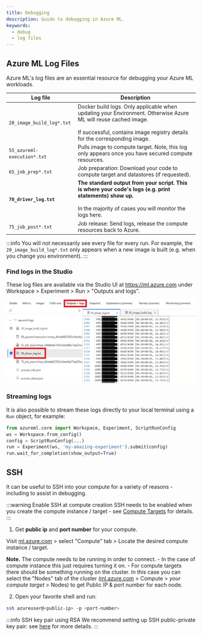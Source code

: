```yaml
---
title: Debugging
description: Guide to debugging in Azure ML.
keywords:
  - debug
  - log files
---
```


## Azure ML Log Files

Azure ML's log files are an essential resource for debugging your Azure ML workloads.

| Log file | Description |
| - | - |
| `20_image_build_log*.txt` | Docker build logs. Only applicable when updating your Environment. Otherwise Azure ML will reuse cached image. <br/><br/> If successful, contains image registry details for the corresponding image.|
| `55_azureml-execution*.txt` | Pulls image to compute target. Note, this log only appears once you have secured compute resources.|
| `65_job_prep*.txt` | Job preparation: Download your code to compute target and datastores (if requested). |
| **`70_driver_log.txt`** | **The standard output from your script. This is where your code's logs (e.g. print statements) show up.** <br/><br/> In the majority of cases you will monitor the logs here. |
| `75_job_post*.txt` | Job release: Send logs, release the compute resources back to Azure. |

:::info
You will not necessarily see every file for every run. For example, the `20_image_build_log*.txt` only appears when a new image is built (e.g. when you change you environment).
:::

### Find logs in the Studio

These log files are available via the Studio UI at https://ml.azure.com under Workspace > Experiment >
Run > "Outputs and logs".

![](img/log-files.png)

### Streaming logs

It is also possible to stream these logs directly to your local terminal using a `Run` object,
for example:

```python
from azureml.core import Workspace, Experiment, ScriptRunConfig
ws = Workspace.from_config()
config = ScriptRunConfig(...)
run = Experiment(ws, 'my-amazing-experiment').submit(config)
run.wait_for_completion(show_output=True)
```

## SSH

It can be useful to SSH into your compute for a variety of reasons - including to assist in debugging.

:::warning Enable SSH at compute creation
SSH needs to be enabled when you create the compute instance / target - see [Compute Targets](compute-targets#with-ssh) for details.
:::

1. Get **public ip** and **port number** for your compute.

  Visit [ml.azure.com](https://ml.azure.com/) > select "Compute" tab > Locate the desired compute instance / target.

  **Note.** The compute needs to be running in order to connect.
    - In the case of compute instance this just requires turning it on.
    - For compute targets there should be something running on the cluster. In this case you can select the "Nodes" tab of the cluster ([ml.azure.com](https://ml.azure.com/) > Compute > _your compute target_ > Nodes) to get Public IP & port number for each node.

2. Open your favorite shell and run:

  ```bash
  ssh azureuser@<public-ip> -p <port-number>
  ```


:::info SSH key pair using RSA
We recommend setting up SSH public-private key pair: see [here](https://docs.microsoft.com/en-us/azure/virtual-machines/linux/mac-create-ssh-keys) for more details.
:::

